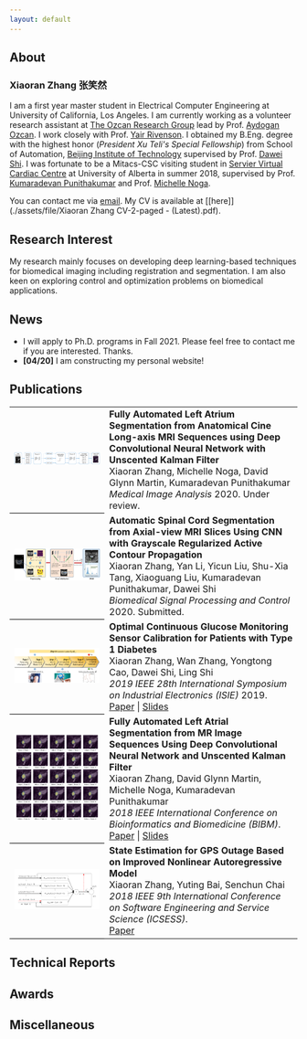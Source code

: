 ```yaml
---
layout: default
---
```


## About

### Xiaoran Zhang 张笑然

I am a first year master student in Electrical Computer Engineering at University of California, Los Angeles. I am currently working as a volunteer research assistant at [The Ozcan Research Group](https://innovate.ee.ucla.edu/) lead by Prof. [Aydogan Ozcan](https://www.ee.ucla.edu/aydogan-ozcan/). I work closely with Prof. [Yair Rivenson](https://www.ee.ucla.edu/yair%20rivenson/). I obtained my B.Eng. degree with the highest honor (_President Xu Teli's Special Fellowship_) from School of Automation, [Beijing Institute of Technology](http://www.bit.edu.cn/) supervised by Prof. [Dawei Shi](http://www.escience.cn/people/dshi/index.html;jsessionid=5E27F4F80FFD767E21F2D439C6C9ADAB-n1). I was fortunate to be a Mitacs-CSC visiting student in [Servier Virtual Cardiac Centre](http://spaces.facsci.ualberta.ca/svcc) at University of Alberta in summer 2018, supervised by Prof. [Kumaradevan Punithakumar](https://sites.ualberta.ca/~punithak/) and Prof. [Michelle Noga](https://spaces.facsci.ualberta.ca/svcc/team/).

You can contact me via [email](mailto:xiaoran108@ucla.edu). My CV is available at [[here]](./assets/file/Xiaoran Zhang CV-2-paged - (Latest).pdf).

## Research Interest

My research mainly focuses on developing deep learning-based techniques for biomedical imaging including registration and segmentation. I am also keen on exploring control and optimization problems on biomedical applications.

## News
* I will apply to Ph.D. programs in Fall 2021. Please feel free to contact me if you are interested. Thanks.
* **[04/20]** I am constructing my personal website! 

<style type="text/css">
	table, th, td {
	  
	}
	table.pub_table {
		width: 100%;
		font-size: 12pt;
    }
	td.pub_td1 {
        width: 33%;
        border-bottom: 1px solid black;
	}
	td.pub_td2 {
		width: 67%;
	}
</style>



<body>
<div class='section_div' id="papers">

<h2>Publications</h2>

<table class="pub_table">
<!-- <tr><td class="year_heading">2019<hr class="year_hr_wteaser"></td></tr> -->
<tr>
	<td class="pub_td1"><div class="LA_div"><img class="LA_img" src="/assets/img/LA_seg_2020.png"/></div></td>
	<td class="pub_td2"><b>Fully Automated Left Atrium Segmentation from Anatomical Cine Long-axis MRI Sequences using Deep Convolutional Neural Network with Unscented Kalman Filter</b><br>Xiaoran Zhang, Michelle Noga, David Glynn Martin, Kumaradevan Punithakumar<br><i>Medical Image Analysis</i> 2020. Under review.</td>
</tr>
<tr>
	<td class="pub_td1"><div class="Spinal_div"><img class="Spinal_img" src="/assets/img/Spinal_seg_2020.png"/></div></td>
	<td class="pub_td2"><b>Automatic Spinal Cord Segmentation from Axial-view MRI Slices Using CNN with Grayscale Regularized Active Contour Propagation</b><br>Xiaoran Zhang, Yan Li, Yicun Liu, Shu-Xia Tang, Xiaoguang Liu, Kumaradevan Punithakumar, Dawei Shi<br><i>Biomedical Signal Processing and Control</i> 2020. Submitted.</td>
</tr>
<tr>
	<td class="pub_td1"><div class="ISIE_div"><img class="ISIE_img" src="/assets/img/ISIE_2019.png"/></div></td>
	<td class="pub_td2"><b>Optimal Continuous Glucose Monitoring Sensor Calibration for Patients with Type 1 Diabetes</b><br>Xiaoran Zhang, Wan Zhang, Yongtong Cao, Dawei Shi, Ling Shi<br><i>2019 IEEE 28th International Symposium on Industrial Electronics (ISIE)</i> 2019.
    <br><a href="https://ieeexplore.ieee.org/abstract/document/8781401">Paper</a> | <a href="/assets/file/IEEE_ISIE_slides.pdf">Slides</a>
    </td>
</tr>
<tr>
	<td class="pub_td1"><div class="BIBM_div"><img class="BIBM_img" src="/assets/img/BIBM_2018.png"/></div></td>
	<td class="pub_td2"><b>Fully Automated Left Atrial Segmentation from MR Image Sequences Using Deep Convolutional Neural Network and Unscented Kalman Filter</b><br>Xiaoran Zhang, David Glynn Martin, Michelle Noga, Kumaradevan Punithakumar<br><i>2018 IEEE International Conference on Bioinformatics and Biomedicine (BIBM)</i>.
    <br><a href="https://ieeexplore.ieee.org/abstract/document/8621570">Paper</a> | <a href="/assets/file/IEEE_BIBM_slides.pdf">Slides</a>
    </td>

</tr>

<tr>
	<td class="pub_td1"><div class="ICSESS_div"><img class="ICSESS_img" src="/assets/img/ICSESS_2018.png"/></div></td>
	<td class="pub_td2"><b>State Estimation for GPS Outage Based on Improved Nonlinear Autoregressive Model</b><br>Xiaoran Zhang, Yuting Bai, Senchun Chai<br><i>2018 IEEE 9th International Conference on Software Engineering and Service Science (ICSESS)</i>.
    <br><a href="https://ieeexplore.ieee.org/abstract/document/8663875">Paper</a>
    </td>
</tr>
</table>

<h2>Technical Reports</h2>

</body>


## Awards

## Miscellaneous